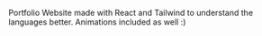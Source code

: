 Portfolio Website made with React and Tailwind to understand the languages better. Animations included as well :)
